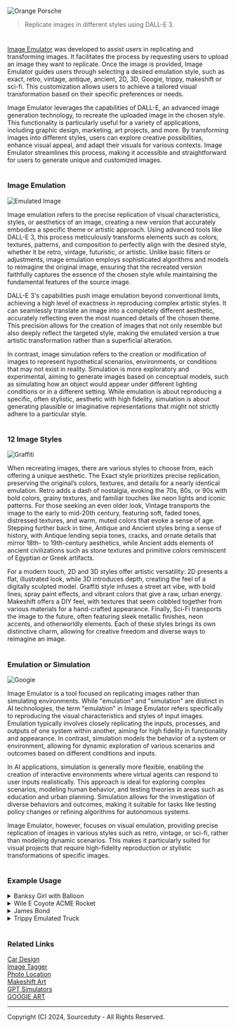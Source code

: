 ![Orange Porsche](https://github.com/sourceduty/Image_Emulator/assets/123030236/e775c121-f4b4-463f-b14a-b129ca69857c)

> Replicate images in different styles using DALL-E 3.

#

[Image Emulator](https://chatgpt.com/g/g-RF3VlAjnL-image-emulator) was developed to assist users in replicating and transforming images. It facilitates the process by requesting users to upload an image they want to replicate. Once the image is provided, Image Emulator guides users through selecting a desired emulation style, such as exact, retro, vintage, antique, ancient, 2D, 3D, Googie, trippy, makeshift or sci-fi. This customization allows users to achieve a tailored visual transformation based on their specific preferences or needs.

Image Emulator leverages the capabilities of DALL-E, an advanced image generation technology, to recreate the uploaded image in the chosen style. This functionality is particularly useful for a variety of applications, including graphic design, marketing, art projects, and more. By transforming images into different styles, users can explore creative possibilities, enhance visual appeal, and adapt their visuals for various contexts. Image Emulator streamlines this process, making it accessible and straightforward for users to generate unique and customized images.

#
### Image Emulation

![Emulated Image](https://github.com/sourceduty/Image_Emulator/assets/123030236/a7de4748-b877-48b3-a097-3d267abf3872)

Image emulation refers to the precise replication of visual characteristics, styles, or aesthetics of an image, creating a new version that accurately embodies a specific theme or artistic approach. Using advanced tools like DALL-E 3, this process meticulously transforms elements such as colors, textures, patterns, and composition to perfectly align with the desired style, whether it be retro, vintage, futuristic, or artistic. Unlike basic filters or adjustments, image emulation employs sophisticated algorithms and models to reimagine the original image, ensuring that the recreated version faithfully captures the essence of the chosen style while maintaining the fundamental features of the source image.

DALL-E 3's capabilities push image emulation beyond conventional limits, achieving a high level of exactness in reproducing complex artistic styles. It can seamlessly translate an image into a completely different aesthetic, accurately reflecting even the most nuanced details of the chosen theme. This precision allows for the creation of images that not only resemble but also deeply reflect the targeted style, making the emulated version a true artistic transformation rather than a superficial alteration.

In contrast, image simulation refers to the creation or modification of images to represent hypothetical scenarios, environments, or conditions that may not exist in reality. Simulation is more exploratory and experimental, aiming to generate images based on conceptual models, such as simulating how an object would appear under different lighting conditions or in a different setting. While emulation is about reproducing a specific, often stylistic, aesthetic with high fidelity, simulation is about generating plausible or imaginative representations that might not strictly adhere to a particular style.

#
### 12 Image Styles

![Graffiti](https://github.com/user-attachments/assets/f356ccca-231b-4625-916f-7978f953dca7)

When recreating images, there are various styles to choose from, each offering a unique aesthetic. The Exact style prioritizes precise replication, preserving the original’s colors, textures, and details for a nearly identical emulation. Retro adds a dash of nostalgia, evoking the 70s, 80s, or 90s with bold colors, grainy textures, and familiar touches like neon lights and iconic patterns. For those seeking an even older look, Vintage transports the image to the early to mid-20th century, featuring soft, faded tones, distressed textures, and warm, muted colors that evoke a sense of age. Stepping further back in time, Antique and Ancient styles bring a sense of history, with Antique lending sepia tones, cracks, and ornate details that mirror 18th- to 19th-century aesthetics, while Ancient adds elements of ancient civilizations such as stone textures and primitive colors reminiscent of Egyptian or Greek artifacts.

For a modern touch, 2D and 3D styles offer artistic versatility: 2D presents a flat, illustrated look, while 3D introduces depth, creating the feel of a digitally sculpted model. Graffiti style infuses a street art vibe, with bold lines, spray paint effects, and vibrant colors that give a raw, urban energy. Makeshift offers a DIY feel, with textures that seem cobbled together from various materials for a hand-crafted appearance. Finally, Sci-Fi transports the image to the future, often featuring sleek metallic finishes, neon accents, and otherworldly elements. Each of these styles brings its own distinctive charm, allowing for creative freedom and diverse ways to reimagine an image.

#
### Emulation or Simulation

![Googie](https://github.com/user-attachments/assets/a585f7d8-a9ad-4c96-8b48-70651348ca59)

Image Emulator is a tool focused on replicating images rather than simulating environments. While "emulation" and "simulation" are distinct in AI technologies, the term "emulation" in Image Emulator refers specifically to reproducing the visual characteristics and styles of input images. Emulation typically involves closely replicating the inputs, processes, and outputs of one system within another, aiming for high fidelity in functionality and appearance. In contrast, simulation models the behavior of a system or environment, allowing for dynamic exploration of various scenarios and outcomes based on different conditions and inputs.

In AI applications, simulation is generally more flexible, enabling the creation of interactive environments where virtual agents can respond to user inputs realistically. This approach is ideal for exploring complex scenarios, modeling human behavior, and testing theories in areas such as education and urban planning. Simulation allows for the investigation of diverse behaviors and outcomes, making it suitable for tasks like testing policy changes or refining algorithms for autonomous systems.

Image Emulator, however, focuses on visual emulation, providing precise replication of images in various styles such as retro, vintage, or sci-fi, rather than modeling dynamic scenarios. This makes it particularly suited for visual projects that require high-fidelity reproduction or stylistic transformations of specific images.

#
### Example Usage

<details><summary>Banksy Girl with Balloon</summary>
<br>

![Banksy](https://github.com/sourceduty/Image_Emulator/assets/123030236/4f2186b4-8c26-47e1-ae70-b07149c848ca)

<br>
</details>
<details><summary>Wile E Coyote ACME Rocket</summary>
<br>

![Wile E Coyote ACME Rocket](https://github.com/sourceduty/Image_Emulator/assets/123030236/d36d715f-b222-478a-8166-8c4dbd398220)

<br>
</details>
<details><summary>James Bond</summary>
<br>

![Bond James Bond](https://github.com/sourceduty/Image_Emulator/assets/123030236/fb39c57a-f65e-4a69-971f-4c0f4bfdddb2)

<br>
</details>
<details><summary>Trippy Emulated Truck</summary>
<br>

![Emulated Trippy](https://github.com/user-attachments/assets/b9815102-0622-4376-87a4-c0875fba42cc)

<br>
</details>

#
### Related Links

[Car Design](https://github.com/sourceduty/Car_Design)
<br>
[Image Tagger](https://github.com/sourceduty/Image_Tagger)
<br>
[Photo Location](https://github.com/sourceduty/Photo_Location)
<br>
[Makeshift Art](https://github.com/sourceduty/Makeshift_DALL-E_3)
<br>
[GPT Simulators](https://github.com/sourceduty/GPT_Simulators)
<br>
[GOOGIE ART](https://github.com/sourceduty/GOOGIE_ART)

***
Copyright (C) 2024, Sourceduty - All Rights Reserved.
